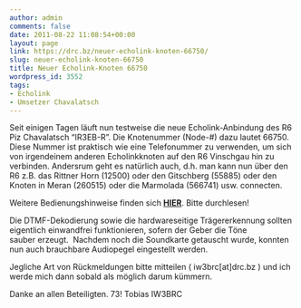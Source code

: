 ```yaml
---
author: admin
comments: false
date: 2011-08-22 11:08:54+00:00
layout: page
link: https://drc.bz/neuer-echolink-knoten-66750/
slug: neuer-echolink-knoten-66750
title: Neuer Echolink-Knoten 66750
wordpress_id: 3552
tags:
- Echolink
- Umsetzer Chavalatsch
---
```


Seit einigen Tagen läuft nun testweise die neue Echolink-Anbindung des R6 Piz Chavalatsch “IR3EB-R”.
Die Knotenummer (Node-#) dazu lautet 66750.
Diese Nummer ist praktisch wie eine Telefonummer zu verwenden, um sich von irgendeinem anderen Echolinkknoten auf den R6 Vinschgau hin zu verbinden. Andersrum geht es natürlich auch, d.h. man kann nun über den R6 z.B. das Rittner Horn (12500) oder den Gitschberg (55885) oder den Knoten in Meran (260515) oder die Marmolada (566741) usw. connecten.

Weitere Bedienungshinweise finden sich **[HIER](http://cisarbz.org/wordpress/wp-content/uploads/2011/08/EcholinkBedienung.pdf)**. Bitte durchlesen!

Die DTMF-Dekodierung sowie die hardwareseitige Trägererkennung sollten eigentlich einwandfrei funktionieren, sofern der Geber die Töne sauber erzeugt.  Nachdem noch die Soundkarte getauscht wurde, konnten nun auch brauchbare Audiopegel eingestellt werden.

Jegliche Art von Rückmeldungen bitte mitteilen ( iw3brc[at]drc.bz ) und ich werde mich dann sobald als möglich darum kümmern.

Danke an allen Beteiligten.
73!
Tobias
IW3BRC
